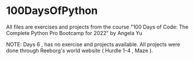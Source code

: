 # 100DaysOfPython

All files are exercises and projects from the course "100 Days of Code: The Complete Python Pro Bootcamp for 2022" by Angela Yu

NOTE: Days 6 , has no exercise and projects available. All projects were done through Reeborg's world website ( Hurdle 1-4 , Maze ).

